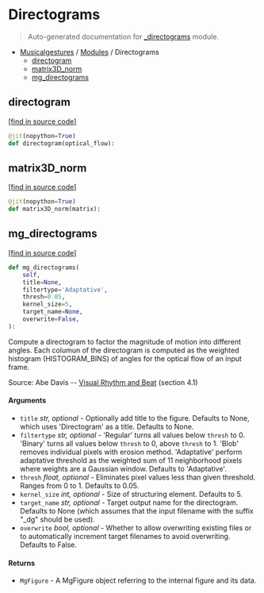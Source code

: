 # Directograms

> Auto-generated documentation for [_directograms](https://github.com/fourMs/MGT-python/blob/main/_directograms.py) module.

- [Musicalgestures](README.md#musicalgestures-index) / [Modules](MODULES.md#musicalgestures-modules) / Directograms
    - [directogram](#directogram)
    - [matrix3D_norm](#matrix3d_norm)
    - [mg_directograms](#mg_directograms)

## directogram

[[find in source code]](https://github.com/fourMs/MGT-python/blob/main/_directograms.py#L24)

```python
@jit(nopython=True)
def directogram(optical_flow):
```

## matrix3D_norm

[[find in source code]](https://github.com/fourMs/MGT-python/blob/main/_directograms.py#L14)

```python
@jit(nopython=True)
def matrix3D_norm(matrix):
```

## mg_directograms

[[find in source code]](https://github.com/fourMs/MGT-python/blob/main/_directograms.py#L39)

```python
def mg_directograms(
    self,
    title=None,
    filtertype='Adaptative',
    thresh=0.05,
    kernel_size=5,
    target_name=None,
    overwrite=False,
):
```

Compute a directogram to factor the magnitude of motion into different angles.
Each columun of the directogram is computed as the weighted histogram (HISTOGRAM_BINS) of angles for the optical flow of an input frame.

Source: Abe Davis -- [Visual Rhythm and Beat](http://www.abedavis.com/files/papers/VisualRhythm_Davis18.pdf) (section 4.1)

#### Arguments

- `title` *str, optional* - Optionally add title to the figure. Defaults to None, which uses 'Directogram' as a title. Defaults to None.
- `filtertype` *str, optional* - 'Regular' turns all values below `thresh` to 0. 'Binary' turns all values below `thresh` to 0, above `thresh` to 1. 'Blob' removes individual pixels with erosion method. 'Adaptative' perform adaptative threshold as the weighted sum of 11 neighborhood pixels where weights are a Gaussian window. Defaults to 'Adaptative'.
- `thresh` *float, optional* - Eliminates pixel values less than given threshold. Ranges from 0 to 1. Defaults to 0.05.
- `kernel_size` *int, optional* - Size of structuring element. Defaults to 5.
- `target_name` *str, optional* - Target output name for the directogram. Defaults to None (which assumes that the input filename with the suffix "_dg" should be used).
- `overwrite` *bool, optional* - Whether to allow overwriting existing files or to automatically increment target filenames to avoid overwriting. Defaults to False.

#### Returns

- `MgFigure` - A MgFigure object referring to the internal figure and its data.
